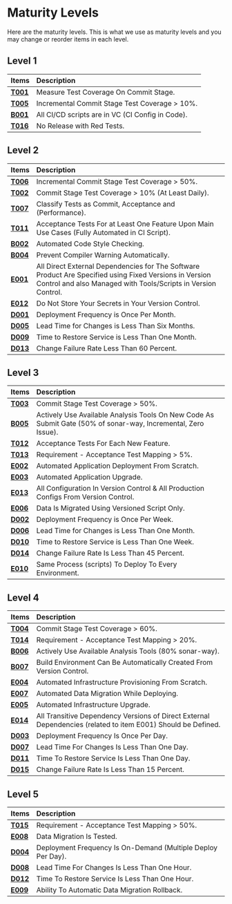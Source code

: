 # Maturity Levels

Here are the maturity levels. This is what we use as maturity levels and you may change or reorder items in each level.

## Level 1

|**Items**          | **Description** |
| :--               | :--             |
|**[T001](catalog/test/T001.md)**| Measure Test Coverage On Commit Stage. |
|**[T005](catalog/test/T005.md)**| Incremental Commit Stage Test Coverage > 10%. |
|**[B001](catalog/build_ci/B001.md)**| All CI/CD scripts are in VC (CI Config in Code). |
|**[T016](catalog/test/T016.md)**| No Release with Red Tests. |

## Level 2

|**Items**          | **Description** |
| :--               | :--             |
|**[T006](catalog/test/T006.md)**| Incremental Commit Stage Test Coverage > 50%. |
|**[T002](catalog/test/T002.md)**| Commit Stage Test Coverage > 10% (At Least Daily). |
|**[T007](catalog/test/T007.md)**| Classify Tests as Commit, Acceptance and (Performance).|
|**[T011](catalog/test/T011.md)**| Acceptance Tests For at Least One Feature Upon Main Use Cases (Fully Automated in CI Script). |
|**[B002](catalog/build_ci/B002.md)**| Automated Code Style Checking. |
|**[B004](catalog/build_ci/B004.md)**| Prevent Compiler Warning Automatically.|
|**[E001](catalog/environment/E001.md)**| All Direct External Dependencies for The Software Product Are Specified using Fixed Versions in Version Control and also Managed with Tools/Scripts in Version Control. |
|**[E012](catalog/environment/E012.md)**| Do Not Store Your Secrets in Your Version Control. |
|**[D001](catalog/delivery/D001.md)**|Deployment Frequency is Once Per Month. |
|**[D005](catalog/delivery/D005.md)**| Lead Time for Changes is Less Than Six Months.|
|**[D009](catalog/delivery/D009.md)**| Time to Restore Service is Less Than One Month.|
|**[D013](catalog/delivery/D013.md)**| Change Failure Rate Less Than 60 Percent.|

## Level 3

|**Items**          | **Description** |
| :--               | :--             |
|**[T003](catalog/test/T003.md)**| Commit Stage Test Coverage > 50%. |
|**[B005](catalog/build_ci/B005.md)**| Actively Use Available Analysis Tools On New Code As Submit Gate (50% of sonar-way, Incremental, Zero Issue).|
|**[T012](catalog/test/T012.md)**| Acceptance Tests For Each New Feature.|
|**[T013](catalog/test/T013.md)**| Requirement - Acceptance Test Mapping > 5%. |
|**[E002](catalog/environment/E002.md)**| Automated Application Deployment From Scratch. |
|**[E003](catalog/environment/E003.md)**| Automated Application Upgrade. 
|**[E013](catalog/environment/E013.md)**| All Configuration In Version Control & All Production Configs From Version Control. |
|**[E006](catalog/environment/E006.md)**| Data Is Migrated Using Versioned Script Only.|
|**[D002](catalog/delivery/D002.md)**| Deployment Frequency is Once Per Week. |
|**[D006](catalog/delivery/D006.md)**| Lead Time for Changes is Less Than One Month. |
|**[D010](catalog/delivery/D010.md)**| Time to Restore Service is Less Than One Week. |
|**[D014](catalog/delivery/D014.md)**| Change Failure Rate Is Less Than 45 Percent. |
|**[E010](catalog/environment/E010.md)**| Same Process (scripts) To Deploy To Every Environment. |

## Level 4

|**Items**          | **Description** |
| :--               | :--             |
|**[T004](catalog/test/T004.md)**| Commit Stage Test Coverage > 60%. |
|**[T014](catalog/test/T014.md)**| Requirement - Acceptance Test Mapping > 20%. |
|**[B006](catalog/build_ci/B006.md)**| Actively Use Available Analysis Tools (80% sonar-way). |
|**[B007](catalog/build_ci/B007.md)**| Build Environment Can Be Automatically Created From Version Control. |
|**[E004](catalog/environment/E004.md)**| Automated Infrastructure Provisioning From Scratch. |
|**[E007](catalog/environment/E007.md)**| Automated Data Migration While Deploying. |
|**[E005](catalog/environment/E005.md)**| Automated Infrastructure Upgrade. |
|**[E014](catalog/environment/E014.md)**| All Transitive Dependency Versions of Direct External Dependencies (related to item E001) Should be Defined. |
|**[D003](catalog/delivery/D003.md)**| Deployment Frequency Is Once Per Day. |
|**[D007](catalog/delivery/D007.md)**| Lead Time For Changes Is Less Than One Day. |
|**[D011](catalog/delivery/D011.md)**| Time To Restore Service Is Less Than One Day. |
|**[D015](catalog/delivery/D015.md)**| Change Failure Rate Is Less Than 15 Percent. |



## Level 5

|**Items**          | **Description** |
| :--               | :--             |
|**[T015](catalog/test/T015.md)**| Requirement - Acceptance Test Mapping > 50%. |
|**[E008](catalog/environment/E008.md)**| Data Migration Is Tested. |
|**[D004](catalog/delivery/D004.md)**| Deployment Frequency Is On-Demand (Multiple Deploy Per Day). |
|**[D008](catalog/delivery/D008.md)**| Lead Time For Changes Is Less Than One Hour. |
|**[D012](catalog/delivery/D012.md)**| Time To Restore Service Is Less Than One Hour. |
|**[E009](catalog/environment/E009.md)**| Ability To Automatic Data Migration Rollback. |
